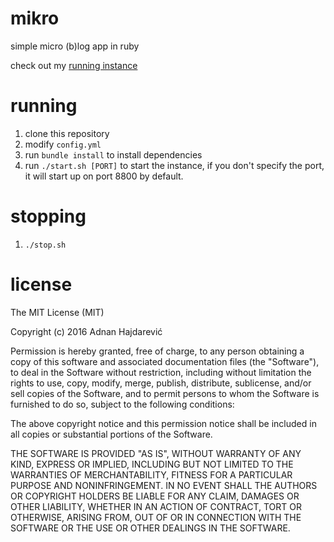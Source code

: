 # mikro
simple micro (b)log app in ruby

check out my [running instance](http://blog.hajdarevic.net/)

# running
1. clone this repository
1. modify `config.yml`
1. run `bundle install` to install dependencies
1. run `./start.sh [PORT]` to start the instance, if you don't specify the port, it will start up on port 8800 by default.

# stopping
1. `./stop.sh`

# license
The MIT License (MIT)

Copyright (c) 2016 Adnan Hajdarević

Permission is hereby granted, free of charge, to any person obtaining a copy
of this software and associated documentation files (the "Software"), to deal
in the Software without restriction, including without limitation the rights
to use, copy, modify, merge, publish, distribute, sublicense, and/or sell
copies of the Software, and to permit persons to whom the Software is
furnished to do so, subject to the following conditions:

The above copyright notice and this permission notice shall be included in all
copies or substantial portions of the Software.

THE SOFTWARE IS PROVIDED "AS IS", WITHOUT WARRANTY OF ANY KIND, EXPRESS OR
IMPLIED, INCLUDING BUT NOT LIMITED TO THE WARRANTIES OF MERCHANTABILITY,
FITNESS FOR A PARTICULAR PURPOSE AND NONINFRINGEMENT. IN NO EVENT SHALL THE
AUTHORS OR COPYRIGHT HOLDERS BE LIABLE FOR ANY CLAIM, DAMAGES OR OTHER
LIABILITY, WHETHER IN AN ACTION OF CONTRACT, TORT OR OTHERWISE, ARISING FROM,
OUT OF OR IN CONNECTION WITH THE SOFTWARE OR THE USE OR OTHER DEALINGS IN THE
SOFTWARE.